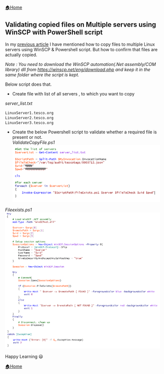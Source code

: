 [:house:Home](https://github.com/debbiswal/Articles)  

## Validating copied files on Multiple servers using WinSCP with PowerShell script  

In my [previous article](https://github.com/debbiswal/Articles/blob/master/PowerShell/Art-2/copyfile_to_multiple_server.md) I have mentioned how to copy files to multiple Linux servers using WinSCP & Powershell script.
But how to confirm that files are actually copied.

*Note : You need to download the WinSCP automation(.Net assembly/COM library) dll from https://winscp.net/eng/download.php and keep it in the same folder where the script is kept.*  

Below script does that.  

* Create file with list of all servers , to which you want to copy  

*server_list.txt*  
```
LinuxServer1.tesco.org
LinuxServer2.tesco.org
LinuxServer3.tesco.org
```  

* Create the below Powershell script to validate whether a required file is present or not.  
*ValidateCopyFile.ps1*   
![img1](images/img1.png)  

*Fileexists.ps1*  
![img2](images/img2.png)  


Happy Learning :smiley:  

[:house:Home](https://github.com/debbiswal/Articles)
